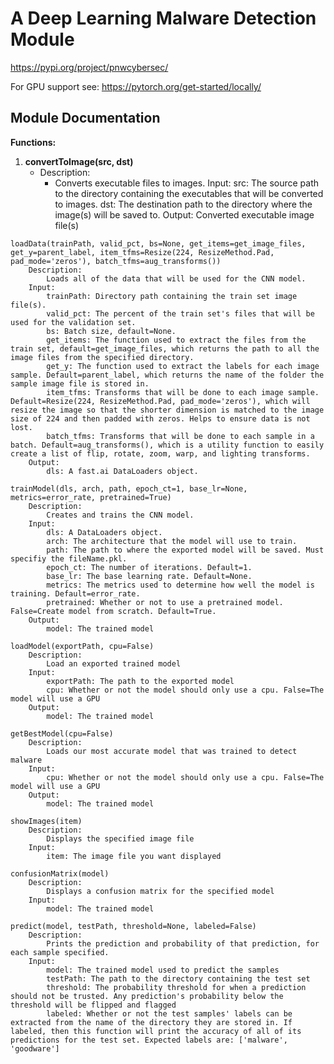 # A Deep Learning Malware Detection Module
https://pypi.org/project/pnwcybersec/

For GPU support see: https://pytorch.org/get-started/locally/

## Module Documentation

**Functions:**

1. **convertToImage(src, dst)**
     - Description:
       - Converts executable files to images.
	Input:
		src: The source path to the directory containing the executables that will be converted to images.
		dst: The destination path to the directory where the image(s) will be saved to.
	Output:
		Converted executable image file(s)			

```			
loadData(trainPath, valid_pct, bs=None, get_items=get_image_files, get_y=parent_label, item_tfms=Resize(224, ResizeMethod.Pad, pad_mode='zeros'), batch_tfms=aug_transforms())
	Description:
		Loads all of the data that will be used for the CNN model.
	Input:
		trainPath: Directory path containing the train set image file(s).
		valid_pct: The percent of the train set's files that will be used for the validation set.
		bs: Batch size, default=None.
		get_items: The function used to extract the files from the train set, default=get_image_files, which returns the path to all the image files from the specified directory.
		get_y: The function used to extract the labels for each image sample. Default=parent_label, which returns the name of the folder the sample image file is stored in.
		item_tfms: Transforms that will be done to each image sample. Default=Resize(224, ResizeMethod.Pad, pad_mode='zeros'), which will resize the image so that the shorter dimension is matched to the image size of 224 and then padded with zeros. Helps to ensure data is not lost.
		batch_tfms: Transforms that will be done to each sample in a batch. Default=aug_transforms(), which is a utility function to easily create a list of flip, rotate, zoom, warp, and lighting transforms.
	Output:
		dls: A fast.ai DataLoaders object.
```			

```			
trainModel(dls, arch, path, epoch_ct=1, base_lr=None, metrics=error_rate, pretrained=True)
	Description:
		Creates and trains the CNN model.
	Input:
		dls: A DataLoaders object.
		arch: The architecture that the model will use to train.
		path: The path to where the exported model will be saved. Must specifiy the fileName.pkl.
		epoch_ct: The number of iterations. Default=1.
		base_lr: The base learning rate. Default=None.
		metrics: The metrics used to determine how well the model is training. Default=error_rate.
		pretrained: Whether or not to use a pretrained model. False=Create model from scratch. Default=True.
	Output:
		model: The trained model
```			

```			
loadModel(exportPath, cpu=False)
	Description:
		Load an exported trained model
	Input:
		exportPath: The path to the exported model
		cpu: Whether or not the model should only use a cpu. False=The model will use a GPU
	Output:
		model: The trained model
```			

```			
getBestModel(cpu=False)
	Description: 
		Loads our most accurate model that was trained to detect malware
	Input:
		cpu: Whether or not the model should only use a cpu. False=The model will use a GPU
	Output:
		model: The trained model
```			

```			
showImages(item)
	Description:
		Displays the specified image file
	Input:
		item: The image file you want displayed
```			

```		
confusionMatrix(model)
	Description:
		Displays a confusion matrix for the specified model
	Input:
		model: The trained model
```			

```			
predict(model, testPath, threshold=None, labeled=False)
	Description:
		Prints the prediction and probability of that prediction, for each sample specified. 
	Input:
		model: The trained model used to predict the samples
		testPath: The path to the directory containing the test set
		threshold: The probability threshold for when a prediction should not be trusted. Any prediction's probability below the threshold will be flipped and flagged
		labeled: Whether or not the test samples' labels can be extracted from the name of the directory they are stored in. If labeled, then this function will print the accuracy of all of its predictions for the test set. Expected labels are: ['malware', 'goodware']
```
